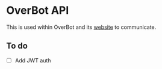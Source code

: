 # OverBot API
This is used within OverBot and its [website](https://overbot.netlify.app) to communicate.

## To do
- [ ] Add JWT auth